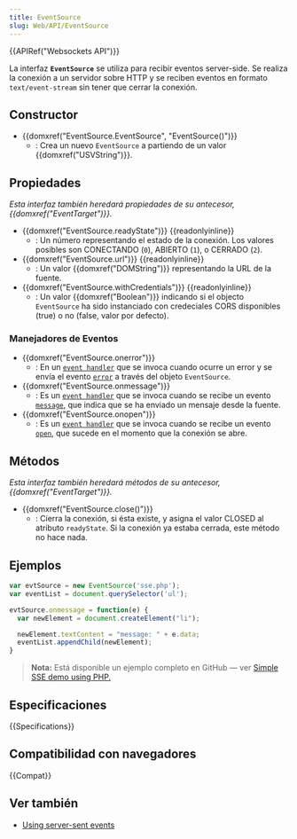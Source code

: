 ```yaml
---
title: EventSource
slug: Web/API/EventSource
---
```


{{APIRef("Websockets API")}}

La interfaz **`EventSource`** se utiliza para recibir eventos server-side. Se realiza la conexión a un servidor sobre HTTP y se reciben eventos en formato `text/event-stream` sin tener que cerrar la conexión.

## Constructor

- {{domxref("EventSource.EventSource", "EventSource()")}}
  - : Crea un nuevo `EventSource` a partiendo de un valor {{domxref("USVString")}}.

## Propiedades

_Esta interfaz también heredará propiedades de su antecesor, {{domxref("EventTarget")}}._

- {{domxref("EventSource.readyState")}} {{readonlyinline}}
  - : Un número representando el estado de la conexión. Los valores posibles son CONECTANDO (`0`), ABIERTO (`1`), o CERRADO (`2`).
- {{domxref("EventSource.url")}} {{readonlyinline}}
  - : Un valor {{domxref("DOMString")}} representando la URL de la fuente.
- {{domxref("EventSource.withCredentials")}} {{readonlyinline}}
  - : Un valor {{domxref("Boolean")}} indicando si el objecto `EventSource` ha sido instanciado con credeciales CORS disponibles (true) o no (false, valor por defecto).

### Manejadores de Eventos

- {{domxref("EventSource.onerror")}}
  - : En un [`event handler`](/es/docs/Web/Reference/Events/Event_handlers) que se invoca cuando ocurre un error y se envía el evento [`error`](/es/docs/Web/Reference/Events/error) a través del objeto `EventSource`.
- {{domxref("EventSource.onmessage")}}
  - : Es un [`event handler`](/es/docs/Web/Reference/Events/Event_handlers) que se invoca cuando se recibe un evento [`message`](/es/docs/Web/Reference/Events/message), que indica que se ha enviado un mensaje desde la fuente.
- {{domxref("EventSource.onopen")}}
  - : Es un [`event handler`](/es/docs/Web/Reference/Events/Event_handlers) que se invoca cuando se recibe un evento [`open`](/es/docs/Web/Reference/Events/open), que sucede en el momento que la conexión se abre.

## Métodos

_Esta interfaz también heredará métodos de su antecesor, {{domxref("EventTarget")}}._

- {{domxref("EventSource.close()")}}
  - : Cierra la conexión, si ésta existe, y asigna el valor CLOSED al atributo `readyState`. Si la conexión ya estaba cerrada, este método no hace nada.

## Ejemplos

```js
var evtSource = new EventSource('sse.php');
var eventList = document.querySelector('ul');

evtSource.onmessage = function(e) {
  var newElement = document.createElement("li");

  newElement.textContent = "message: " + e.data;
  eventList.appendChild(newElement);
}
```

> **Nota:** Está disponible un ejemplo completo en GitHub — ver [Simple SSE demo using PHP.](https://github.com/mdn/dom-examples/tree/master/server-sent-events)

## Especificaciones

{{Specifications}}

## Compatibilidad con navegadores

{{Compat}}

## Ver también

- [Using server-sent events](/es/docs/Web/API/Server-sent_events/Using_server-sent_events)
